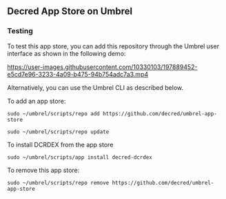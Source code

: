 ## Decred App Store on Umbrel

### Testing

To test this app store, you can add this repository through the Umbrel user interface as shown in the following demo:

https://user-images.githubusercontent.com/10330103/197889452-e5cd7e96-3233-4a09-b475-94b754adc7a3.mp4


Alternatively, you can use the Umbrel CLI as described below.

To add an app store:
```
sudo ~/umbrel/scripts/repo add https://github.com/decred/umbrel-app-store

sudo ~/umbrel/scripts/repo update
```

To install DCRDEX from the app store
```
sudo ~/umbrel/scripts/app install decred-dcrdex
```

To remove this app store:
```
sudo ~/umbrel/scripts/repo remove https://github.com/decred/umbrel-app-store
```
